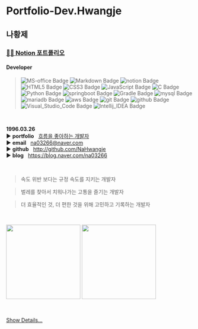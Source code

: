 # Portfolio-Dev.Hwangje

## 나황제  

### [👨‍💻 Notion 포트폴리오](https://0326.notion.site/ver0-1-e646e86ba9d0440683142ed21132b2eb?pvs=4)

#### Developer
> <img alt="MS-office Badge" src="https://img.shields.io/badge/Microsoft--Office-%23D83B01?style=flat-square&logo=microsoftoffice"> 
> <img alt="Markdown Badge" src="https://img.shields.io/badge/Markdown-%23000000?style=flat-square&logo=markdown&logoColor=white">
>  <img alt="notion Badge" src="https://img.shields.io/badge/notion-%23000000?style=flat-square&logo=notion&logoColor=white">  
>   <img alt="HTML5 Badge" src="https://img.shields.io/badge/HTML5-%23E34F26?style=flat-square&logo=html5&logoColor=white"> 
> <img alt="CSS3 Badge" src="https://img.shields.io/badge/CSS3-%231572B6?style=flat-square&logo=css3&logoColor=white"> 
> <img alt="JavaScript Badge" src="https://img.shields.io/badge/JavaScript-%23F7DF1E?style=flat-square&logo=javascript&logoColor=white">  
>  <img alt="C Badge" src="https://img.shields.io/badge/C-%23A8B9CC?style=flat-square&logo=c&logoColor=white"> 
> <img alt="Python Badge" src="https://img.shields.io/badge/Python-%233776AB?style=flat-square&logo=python&logoColor=white"> 
> <img alt="springboot Badge" src="https://img.shields.io/badge/Spring--Boot-%236DB33F?style=flat-square&logo=springboot&logoColor=white">  
>  <img alt="Gradle Badge" src="https://img.shields.io/badge/Gradle-%2302303A?style=flat-square&logo=gradle&logoColor=white"> 
>   <img alt="mysql Badge" src="https://img.shields.io/badge/MySQL-%234479A1?style=flat-square&logo=mysql&logoColor=white"> 
> <img alt="mariadb Badge" src="https://img.shields.io/badge/MariaDB-%23003545?style=flat-square&logo=mariadb&logoColor=white"> 
> <img alt="aws Badge" src="https://img.shields.io/badge/AmazonAWS-%23232F3E?style=flat-square&logo=amazonaws"> 
>   <img alt="git Badge" src="https://img.shields.io/badge/-Git-F05032?style=flat-square&logo=git&logoColor=white" />  
> <img alt="github Badge" src="https://img.shields.io/badge/GitHub-%23181717?style=flat-square&logo=github"> 
> <img alt="Visual_Studio_Code Badge" src="https://img.shields.io/badge/Visual_Studio_Code-%23007ACC?style=flat-square&logo=visualstudiocode&logoColor=white"> 
> <img alt="Intellij_IDEA Badge" src="https://img.shields.io/badge/Intellij_IDEA-%23000000?style=flat-square&logo=intellijidea&logoColor=white">  

 





<br/>

**1996.03.26**  
▶️ **portfolio**&nbsp;&nbsp;&nbsp;[흐름을 좋아하는 개발자](https://0326.notion.site/ver0-1-e646e86ba9d0440683142ed21132b2eb?pvs=4)  
▶️ **email**&nbsp;&nbsp;&nbsp;na03266@naver.com  
▶️ **github**&nbsp;&nbsp;&nbsp;http://github.com/NaHwangje  
▶️ **blog**&nbsp;&nbsp;&nbsp;https://blog.naver.com/na03266

<br/>

> 속도 위반 보다는 규정 속도를 지키는 개발자

> 벌레를 찾아서 치워나가는 고통을 즐기는 개발자

> 더 효율적인 것, 더 편한 것을 위해 고민하고 기록하는 개발자

<br/>


<img src="https://github-readme-stats.vercel.app/api?username=NaHwangje&theme=default&show_icons=true" height="200"> <img src="https://github-readme-stats.vercel.app/api/top-langs/?username=NaHwangje&layout=compact&theme=default" height="200"></a>




<br/>

[Show Details...](https://github.com/NaHwangje/Portfolio-Dev.Hwangje)
